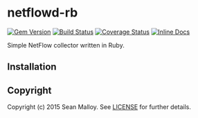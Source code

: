 netflowd-rb
===============
[![Gem Version](https://badge.fury.io/rb/netflowd.svg)](https://badge.fury.io/rb/netflowd)
[![Build Status](https://travis-ci.org/seanmalloy/netflowd-rb.svg?branch=master)](https://travis-ci.org/seanmalloy/netflowd-rb)
[![Coverage Status](https://coveralls.io/repos/seanmalloy/netflowd-rb/badge.svg?branch=master&service=github)](https://coveralls.io/github/seanmalloy/netflowd-rb?branch=master)
[![Inline Docs](http://inch-ci.org/github/seanmalloy/netflowd-rb.png?branch=master)](http://inch-ci.org/github/seanmalloy/netflowd-rb)

Simple NetFlow collector written in Ruby.

## Installation
## Copyright
Copyright (c) 2015 Sean Malloy. See [LICENSE](LICENSE.md) for further details.

